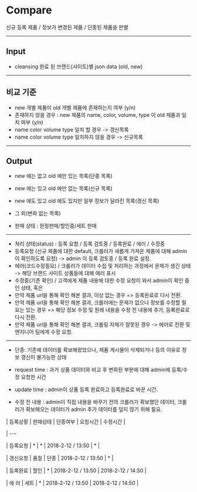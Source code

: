 # Compare 
신규 등록 제품 / 정보가 변경된 제품 / 단종된 제품을 판별 

* * *

## Input
-  cleansing 완료 된 브랜드(사이트)별 json data (old, new) 

* * *

## 비교 기준
- new 개별 제품이 old 개별 제품에 존재하는지 여부 (y/n)
- 존재하지 않을 경우 : new 제품의 name, color, volume, type 이 old 제품과 일치 여부 (y/n)
- name color volume type 일치 할 경우 -> 갱신목록
- name color volume type 일치하지 않을 경우 -> 신규목록

* * *

## Output
- new 에는 없고 old 에만 있는 목록(단종 목록)
- new 에는 있고 old 에만 없는 목록(신규 목록)
- new 에도 있고 old 에도 있지만 일부 정보가 달라진 목록(갱신 목록)
- 그 외(변화 없는 목록)


- 판매 상태 : 한정판매/할인중/세트 판매
* * *
- 처리 상태(status) : 등록 요청 / 등록 검토중 / 등록완료 / 에러 / 수정중
- 등록요청 (신규 제품에 대한 default, 크롤러가 새롭게 가져온 제품에 대해 admin 이 확인하도록 요청) -> admin 이 등록 검토중 / 등록 완료 설정.
- 에러(코드수정필요) / 크롤러가 데이터 수집 및 처리하는 과정에서 문제가 생긴 상태 -> 해당 브랜드 사이트 상품들에 대해 에러 표시
- 수정중(기존 확인) / 고객에게 제품 내용에 대한 수정 요청이 와서 admin이 확인 중인 상태, 혹은 
- 만약 제품 url을 통해 확인 해본 결과, 이상 없는 경우 => 등록완료로 다시 전환.
- 만약 제품 url을 통해 확인 해본 결과, 크롤러에는 문제가 없으나 정보를 수정할 필요는 있는 경우 => 해당 정보 수정 및 원래 내용을 수정 전 내용에 추가, 등룍완료로 다시 전환.
- 만약 제품 url을 통해 확인 해본 결과, 크롤링 자체가 잘못된 경우 -> 에러로 전환 및 엔지니어 팀에게 수정 요청.
* * *
- 단종: 기존에 데이터를 확보해왔었으나, 제품 게시물이 삭제되거나 등의 이유로 정보 갱신이 불가능한 상태
 
- request time : 과거 상품 데이터와 비교 후 변화된 부분에 대해 admin에 등록/수정 요청한 시간
- update time : admin이 상품 등록 완료하고 등록완료로 바꾼 시간.
- 수정 전 내용 : admin이 직접 내용을 바꾸기 전의 크롤러가 확보했던 데이터, 크롤러가 확보해오는 데이터가 admin 추가 데이터를 덮지 않기 위해 필요.


| 등록상황 | 판매상태 | 단종여부 | 요청시간 | 수정시간 |

| ---

| 등록요청 |  *      | *    | 2018-2-12 / 13:50 | * |

| 갱신요청 | 품절    | 단종  | 2018-2-12 / 13:50 | * |

| 등록완료 | 할인    | *     | 2018-2-12 / 13:50 | 2018-2-12 / 14:50 | 

| 에 러    | 세트    | *     | 2018-2-12 / 13:50 | 2018-2-12 / 14:50 |